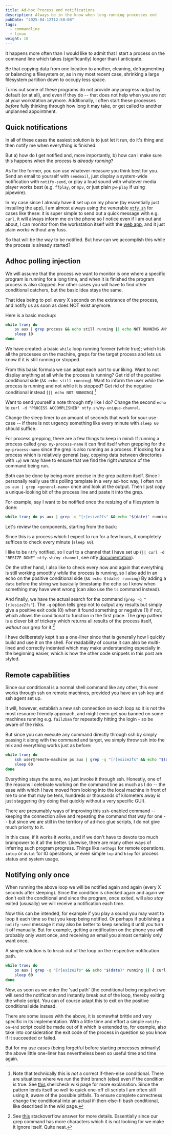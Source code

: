 ```yaml
---
title: Ad-hoc Process end notifications
description: Always be in the know when long-running processes end
pubDate: "2025-04-12T12:50:08"
tags:
  - commandline
  - linux
weight: 10
---
```


It happens more often than I would like to admit that I start a process on the command line which takes (significantly) longer than I anticipate.

Be that copying data from one location to another,
cleaning, defragmenting or balancing a filesystem or,
as in my most recent case, shrinking a large filesystem partition down to occupy less space.

Turns out some of these programs do not provide any progress output by default (or at all),
and even if they do -- that does not help when you are not at your workstation anymore.
Additionally, I often start these processes _before_ fully thinking through how long it may take,
or get called to another unplanned appointment.

## Quick notifications

In all of these cases the easiest solution is to just let it run,
do it's thing and then notify me when everything is finished.

But a) how do I get notified and, more importantly,
b) how can I make sure this happens when the process _is already running_?

As for the former, you can use whatever measure you think best for you.
Send an email to yourself with `sendmail`,
just display a system-wide notification with `notify-send`,
or play a loud sound with whatever media player works best (e.g. `ffplay`, or `mpv`, or just plain `pw-play` if using pipewire).

In my case since I already have it set up on my phone (by essentially just installing the app),
I am almost always using the venerable [`ntfy.sh`](https://ntfy.sh) for cases like these:
it is super simple to send out a quick message with e.g. `curl`,
it will always inform me on the phone so I notice even if I am out and about,
I can monitor from the workstation itself with the [web app](https://ntfy.sh/app),
and it just plain _works_ without any fuss.

So that will be the way to be notified.
But how can we accomplish this while the process is already started?

## Adhoc polling injection

We will assume that the process we want to monitor is one where a specific program is running for a long time,
and when it is finished the program process is also stopped.
For other cases you will have to find other conditional catchers, but the basic idea stays the same.

That idea being to poll every X seconds on the existence of the process,
and notify us as soon as does NOT exist anymore.

Here is a basic mockup:

```bash
while true; do
    ps aux | grep process && echo still running || echo NOT RUNNING ANYMORE
    sleep 10
done
```

We have created: a basic `while` loop running forever (while true);
which lists all the processes on the machine, greps for the target process and lets us know if it is still running or stopped.

From this basic formula we can adapt each part to our liking.
Want to not display anything at all while the process is running? Get rid of the positive conditional side (`&& echo still running`).
Want to inform the user _while_ the process is running and not while it is stopped? Get rid of the negative conditional instead (`|| echo NOT RUNNING`).[^shellcheck-conditional]

[^shellcheck-conditional]:
    Note that technically this is _not_ a correct if-then-else conditional. There are situations where we run the third branch (else) even if the condition is true.
    See [this](https://www.shellcheck.net/wiki/SC2015) shellcheck wiki page for more explanation. Since the pattern lends itself so well to quick one-off cli scripts I am often still using it, aware of the possible pitfalls.
    To ensure complete correctness change the conditional into an actual if-then-else-fi bash conditional, like described in the wiki page.

Want to send yourself a note through ntfy like I do? Change the second `echo` to `curl -d "PROCESS ACCOMPLISHED" ntfy.sh/my-unique-channel`.

Change the sleep timer to an amount of seconds that work for your use-case --
if there is not urgency something like every minute with `sleep 60` should suffice.

For process grepping, there are a few things to keep in mind:
If running a process called `grep my-process-name` it can find itself when grepping for the `my-process-name` since the grep is also running as a process.
If looking for a process which is relatively general (say, copying data between directories with `cp`) we may have to ensure that we find the right _instance_ of the command being run.

Both can be done by being more precise in the grep pattern itself.
Since I personally really use this polling template in a very ad-hoc way,
I often run `ps aux | grep <general-name>` once and look at the output.
Then I just copy a unique-looking bit of the process line and paste it into the grep.

For example, say I want to be notified once the resizing of a filesystem is done:

```bash
while true; do ps aux | grep -q "[r]esize2fs" && echo "$(date)" running || curl -d "RESIZE DONE" ntfy.sh/my-channel; sleep 60 done
```

Let's review the components, starting from the back:

Since this is a process which I expect to run for a few hours, it completely suffices to check every minute (`sleep 60`).

I like to be `ntfy` notified, so I curl to a channel that I have set up (`|| curl -d "RESIZE DONE" ntfy.sh/my-channel`, see ntfy [documentation](https://ntfy.sh/docs)).

On the other hand, I also like to check every now and again that everything is still working smoothly _while_ the process is running,
so I also add in an echo on the positive conditional side (`&& echo $(date) running`)
By adding a `date` before the string we basically timestamp the echo so I know when something may have went wrong (can also use the `ts` command instead).

And finally, we have the actual search for the command (`grep -q "[r]esize2fs"`).
The `-q` option tells grep not to output any results but simply give a positive exit code (0) when it found something or negative (1) if not,
which allows the conditional to function in the first place.
The grep pattern is a clever bit of trickery which returns all results of the process itself,
_without_ our grep for it.[^greptrick]

I have deliberately kept it as a one-liner since that is generally how I quickly build and use it on the shell.
For readability of course it can also be multi-lined and correctly indented which may make understanding especially in the beginning easier,
which is how the other code snippets in this post are styled.

[^greptrick]: See [this](https://unix.stackexchange.com/a/74186) stackoverflow answer for more details. Essentially since our grep command has more characters which it is not looking for we make it ignore itself. Quite neat.

## Remote capabilities

Since our conditional is a normal shell command like any other,
this even works through ssh on remote machines,
provided you have an ssh key and ssh agent set up.

It will, however, establish a new ssh connection on each loop so it is not the most resource friendly approach,
and might even get you banned on some machines running e.g. `fail2ban` for repeatedly hitting the login - so be aware of the risks.

But since you can execute any command directly through ssh by simply passing it along with the command and target, we simply throw ssh into the mix and everything works just as before:

```bash
while true; do
    ssh user@remote-machine ps aux | grep -q "[r]esize2fs" && echo "$(date)" running || curl -d "RESIZE DONE" ntfy.sh/my-channel
    sleep 60
done
```

Everything stays the same, we just invoke it through ssh.
Honestly, one of the reasons I celebrate working on the command line as much as I do --
the ease with which I have moved from looking into the local machine in front of me to one that may be tens, hundreds or thousands of kilometers away is just staggering
(try doing that quickly without a very specific GUI).

There are presumably ways of improving this `ssh`-enabled command --
keeping the connection alive and repeating the command that way for one --
but since we are still in the territory of ad-hoc glue scripts,
I do not give much priority to it.

In this case, if it works it works, and if we don't have to devote too much brainpower to it all the better.
Likewise, there are many other ways of inferring such program progress.
Things like `nethogs` for remote operations,
`iotop` or `dstat` for IO operations,
or even simple `top` and `htop` for process status and system usage.

## Notifying only once

When running the above loop we will be notified again and again (every X seconds after sleeping).
Since the condition is checked again and again we don't exit the conditional and since the program,
once exited, will also _stay_ exited (ususally) we will receive a notification each time.

Now this can be intended,
for example if you play a sound you may want to loop it each time so that you keep being notified.
Or perhaps if publishing a `notify-send` message it may also be better to keep sending it until you turn it off manually.
But for example, getting a notification on the phone you will probably only want once,
and receiving an email you almost certainly only want once.

A simple solution is to `break` out of the loop on the respective notification path.

```bash
while true; do
    ps aux | grep -q "[r]esize2fs" && echo "$(date)" running || { curl -d "RESIZE DONE" ntfy.sh/my-channel; break }
    sleep 60
done
```

Now, as soon as we enter the 'sad path' (the conditional being negative) we will send the notification and instantly break out of the loop,
thereby exiting the whole script.
You can of course adapt this to exit on the positive conditional side instead.

There are some issues with the above, it is somewhat brittle and very specific in its implementation.
With a little time and effort a simple `notify-on-end` script could be made out of it which is extended to, for example,
also take into consideration the exit code of the process in question so you know if it succeeded or failed.

But for my use cases (being forgetful before starting processes primarily) the above little one-liner has nevertheless been so useful time and time again.
